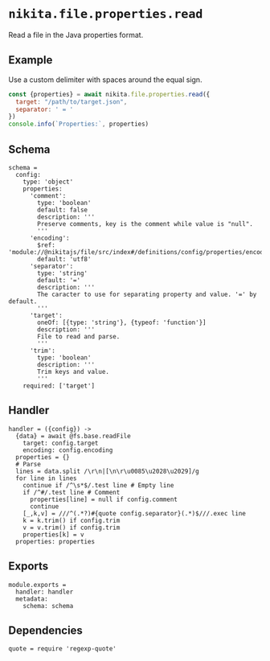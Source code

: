 
# `nikita.file.properties.read`

Read a file in the Java properties format.

## Example

Use a custom delimiter with spaces around the equal sign.

```js
const {properties} = await nikita.file.properties.read({
  target: "/path/to/target.json",
  separator: ' = '
})
console.info(`Properties:`, properties)
```

## Schema

    schema =
      config:
        type: 'object'
        properties:
          'comment':
            type: 'boolean'
            default: false
            description: '''
            Preserve comments, key is the comment while value is "null".
            '''
          'encoding':
            $ref: 'module://@nikitajs/file/src/index#/definitions/config/properties/encoding'
            default: 'utf8'
          'separator':
            type: 'string'
            default: '='
            description: '''
            The caracter to use for separating property and value. '=' by default.
            '''
          'target':
            oneOf: [{type: 'string'}, {typeof: 'function'}]
            description: '''
            File to read and parse.
            '''
          'trim':
            type: 'boolean'
            description: '''
            Trim keys and value.
            '''
        required: ['target']

## Handler

    handler = ({config}) ->
      {data} = await @fs.base.readFile
        target: config.target
        encoding: config.encoding
      properties = {}
      # Parse
      lines = data.split /\r\n|[\n\r\u0085\u2028\u2029]/g
      for line in lines
        continue if /^\s*$/.test line # Empty line
        if /^#/.test line # Comment
          properties[line] = null if config.comment
          continue
        [_,k,v] = ///^(.*?)#{quote config.separator}(.*)$///.exec line
        k = k.trim() if config.trim
        v = v.trim() if config.trim
        properties[k] = v
      properties: properties

## Exports

    module.exports =
      handler: handler
      metadata:
        schema: schema

## Dependencies

    quote = require 'regexp-quote'
